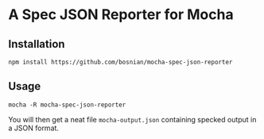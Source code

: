 # A Spec JSON Reporter for Mocha

## Installation

```
npm install https://github.com/bosnian/mocha-spec-json-reporter
```

## Usage

```
mocha -R mocha-spec-json-reporter
```

You will then get a neat file `mocha-output.json` containing specked output in a JSON format.
